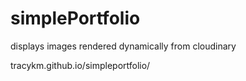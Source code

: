 # simplePortfolio
displays images rendered dynamically from cloudinary

tracykm.github.io/simpleportfolio/
